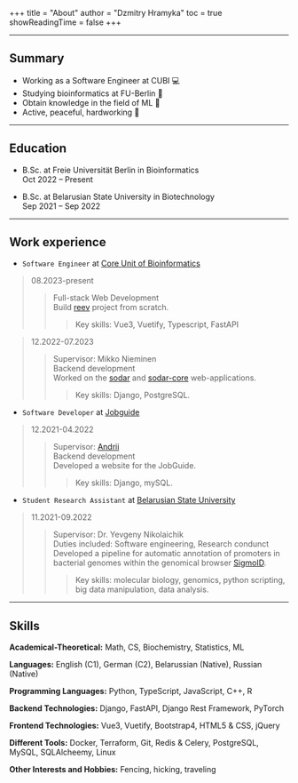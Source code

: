 +++
title = "About"
author = "Dzmitry Hramyka"
toc = true
showReadingTime = false
+++


---
## Summary

- Working as a Software Engineer at CUBI 💻
- Studying bioinformatics at FU-Berlin 🧬
- Obtain knowledge in the field of ML 👾
- Active, peaceful, hardworking 🚀


---
##  Education
* B.Sc. at Freie Universität Berlin in Bioinformatics\
Oct 2022 – Present

* B.Sc. at Belarusian State University in Biotechnology\
Sep 2021 – Sep 2022


---
## Work experience

* `Software Engineer` at [Core Unit of Bioinformatics](https://www.cubi.bihealth.org/)
> 08.2023-present
 >> Full-stack Web Development\
 >> Build [reev](https://github.com/bihealth/reev) project from scratch.
  >>> Key skills: Vue3, Vuetify, Typescript, FastAPI 

> 12.2022-07.2023
 >> Supervisor: Mikko Nieminen\
 >> Backend development\
 >> Worked on the [sodar](https://github.com/bihealth/sodar-server) and [sodar-core](https://github.com/bihealth/sodar-core) web-applications.
  >>> Key skills: Django, PostgreSQL.

* `Software Developer` at [Jobguide](https://jobguide.ru/)
> 12.2021-04.2022
>> Supervisor: [Andrii](https://github.com/DyxaDevelop)\
>> Backend development\
>> Developed a website for the JobGuide.
>>> Key skills: Django, mySQL.

* `Student Research Assistant` at [Belarusian State University](https://bsu.by/en/)
> 11.2021-09.2022
>> Supervisor: Dr. Yevgeny Nikolaichik\
>> Duties included: Software engineering, Research condunct\
>> Developed a pipeline for automatic annotation of promoters in bacterial genomes
within the genomical browser [SigmoID](https://github.com/nikolaichik/SigmoID).
>>> Key skills: molecular biology, genomics, python scripting, big data manipulation, data analysis.


---
## Skills

**Academical-Theoretical:** Math, CS, Biochemistry, Statistics, ML

**Languages:** English (C1), German (C2), Belarussian (Native), Russian (Native)

**Programming Languages:** Python, TypeScript, JavaScript, C++, R

**Backend Technologies:** Django, FastAPI, Django Rest Framework, PyTorch

**Frontend Technologies:** Vue3, Vuetify, Bootstrap4, HTML5 & CSS, jQuery

**Different Tools:** Docker, Terraform, Git, Redis & Celery, PostgreSQL, MySQL, SQLAlcheemy, Linux

**Other Interests and Hobbies:** Fencing, hicking, traveling


